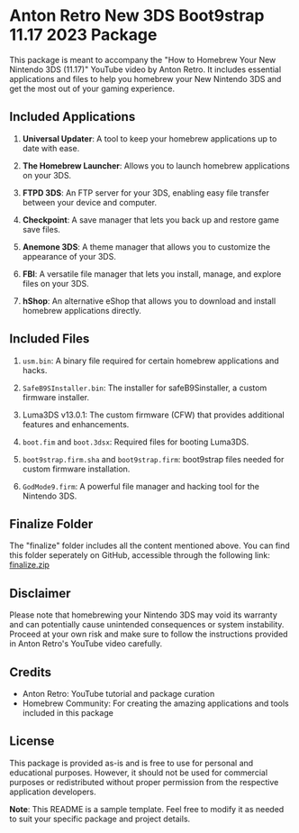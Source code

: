 # Anton Retro New 3DS Boot9strap 11.17 2023 Package

This package is meant to accompany the "How to Homebrew Your New Nintendo 3DS (11.17)" YouTube video by Anton Retro. It includes essential applications and files to help you homebrew your New Nintendo 3DS and get the most out of your gaming experience.

## Included Applications

1. **Universal Updater**: A tool to keep your homebrew applications up to date with ease.

2. **The Homebrew Launcher**: Allows you to launch homebrew applications on your 3DS.

3. **FTPD 3DS**: An FTP server for your 3DS, enabling easy file transfer between your device and computer.

4. **Checkpoint**: A save manager that lets you back up and restore game save files.

5. **Anemone 3DS**: A theme manager that allows you to customize the appearance of your 3DS.

6. **FBI**: A versatile file manager that lets you install, manage, and explore files on your 3DS.

7. **hShop**: An alternative eShop that allows you to download and install homebrew applications directly.

## Included Files

1. `usm.bin`: A binary file required for certain homebrew applications and hacks.

2. `SafeB9SInstaller.bin`: The installer for safeB9Sinstaller, a custom firmware installer.

3. Luma3DS v13.0.1: The custom firmware (CFW) that provides additional features and enhancements.

4. `boot.fim` and `boot.3dsx`: Required files for booting Luma3DS.

5. `boot9strap.firm.sha` and `boot9strap.firm`: boot9strap files needed for custom firmware installation.

6. `GodMode9.firm`: A powerful file manager and hacking tool for the Nintendo 3DS.

## Finalize Folder

The "finalize" folder includes all the content mentioned above. You can find this folder seperately on GitHub, accessible through the following link: [finalize.zip](https://github.com/antonretro/Anton-Retro-New-3DS-Package/tree/main/3DS_Finalizing)

## Disclaimer

Please note that homebrewing your Nintendo 3DS may void its warranty and can potentially cause unintended consequences or system instability. Proceed at your own risk and make sure to follow the instructions provided in Anton Retro's YouTube video carefully.

## Credits

- Anton Retro: YouTube tutorial and package curation
- Homebrew Community: For creating the amazing applications and tools included in this package

## License

This package is provided as-is and is free to use for personal and educational purposes. However, it should not be used for commercial purposes or redistributed without proper permission from the respective application developers.

**Note**: This README is a sample template. Feel free to modify it as needed to suit your specific package and project details.

